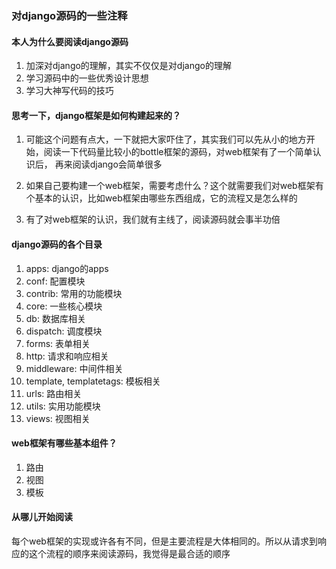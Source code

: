 ### 对django源码的一些注释

#### 本人为什么要阅读django源码

1. 加深对django的理解，其实不仅仅是对django的理解
2. 学习源码中的一些优秀设计思想
3. 学习大神写代码的技巧

#### 思考一下，django框架是如何构建起来的？

1. 可能这个问题有点大，一下就把大家吓住了，其实我们可以先从小的地方开始，阅读一下代码量比较小的bottle框架的源码，对web框架有了一个简单认识后，
再来阅读django会简单很多

2. 如果自己要构建一个web框架，需要考虑什么？这个就需要我们对web框架有个基本的认识，比如web框架由哪些东西组成，它的流程又是怎么样的

3. 有了对web框架的认识，我们就有主线了，阅读源码就会事半功倍

#### django源码的各个目录

1. apps: django的apps
2. conf: 配置模块
3. contrib: 常用的功能模块
4. core: 一些核心模块
5. db: 数据库相关
6. dispatch: 调度模块
7. forms: 表单相关
8. http: 请求和响应相关
9. middleware: 中间件相关
10. template, templatetags: 模板相关
11. urls: 路由相关
12. utils: 实用功能模块
13. views: 视图相关

#### web框架有哪些基本组件？

1. 路由
2. 视图
3. 模板

#### 从哪儿开始阅读

每个web框架的实现或许各有不同，但是主要流程是大体相同的。所以从请求到响应的这个流程的顺序来阅读源码，我觉得是最合适的顺序


